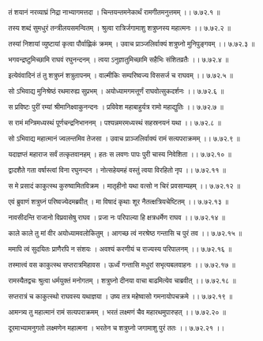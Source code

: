 तं शयानं नरव्याघ्रं निद्रा नाभ्यागमत्तदा ।
चिन्तयन्तमनेकार्थं रामगीतमनुत्तमम् ।। ७.७२.१ ॥

तस्य शब्दं सुमधुरं तन्त्रीलयसमन्वितम् ।
श्रुत्वा रात्रिर्जगामाशु शत्रुघ्नस्य महात्मनः ।। ७.७२.२ ॥

तस्यां निशायां व्युष्टायां कृत्वा पौर्वाह्णिकं क्रमम् ।
उवाच प्राञ्जलिर्वाक्यं शत्रुघ्नो मुनिपुङ्गवम् ।। ७.७२.३ ॥

भगवन्द्रष्टुमिच्छामि राघवं रघुनन्दनम् ।
त्वया ऽनुज्ञातुमिच्छामि सहैभिः संशितव्रतैः ।। ७.७२.४ ॥

इत्येवंवादिनं तं तु शत्रुघ्नं शत्रुतापनम् ।
वाल्मीकिः सम्परिष्वज्य विससर्ज च राघवम् ।। ७.७२.५ ॥

सो ऽभिवाद्य मुनिश्रेष्ठं रथमारुह्य सुप्रभम् ।
अयोध्यामगमत्तूर्णं राघवोत्सुकदर्शनः ।। ७.७२.६ ॥

स प्रविष्टः पुरीं रम्यां श्रीमानिक्ष्वाकुनन्दनः ।
प्रविवेश महाबाहुर्यत्र रामो महाद्युतिः ।। ७.७२.७ ॥

स रामं मन्त्रिमध्यस्थं पूर्णचन्द्रनिभाननम् ।
पश्यन्नमरमध्यस्थं सहस्रनयनं यथा ।। ७.७२.८ ॥

सो ऽभिवाद्य महात्मानं ज्वलन्तमिव तेजसा ।
उवाच प्राञ्जलिर्वाक्यं रामं सत्यपराक्रमम् ।। ७.७२.९ ॥

यदाज्ञप्तं महाराज सर्वं तत्कृतवानहम् ।
हतः स लवणः पापः पुरी चास्य निवेशिता ।। ७.७२.१० ॥

द्वादशैते गता वर्षास्त्वां विना रघुनन्दन ।
नोत्सहेयमहं वस्तुं त्वया विरहितो नृप ।। ७.७२.११ ॥

स मे प्रसादं काकुत्स्थ कुरुष्वामितविक्रम ।
मातृहीनो यथा वत्सो न चिरं प्रवसाम्यहम् ।। ७.७२.१२ ॥

एवं ब्रुवाणं शत्रुघ्नं परिष्वज्येदमब्रवीत् ।
मा विषादं कृथाः शूर नैतत्क्षत्रियचेष्टितम् ।। ७.७२.१३ ॥

नावसीदन्ति राजानो विप्रवासेषु राघव ।
प्रजा नः परिपाल्या हि क्षत्रधर्मेण राघव ।। ७.७२.१४ ॥

काले काले तु मां वीर अयोध्यामवलोकितुम् ।
आगच्छ त्वं नरश्रेष्ठ गन्तासि च पुरं तव ।। ७.७२.१५ ॥

ममापि त्वं सुदयितः प्राणैरपि न संशयः ।
अवश्यं करणीयं च राज्यस्य परिपालनम् ।। ७.७२.१६ ॥

तस्मात्त्वं वस काकुत्स्थ सप्तरात्रमिहावस ।
ऊर्ध्वं गन्तासि मधुरां सभृत्यबलवाहनः ।। ७.७२.१७ ॥

रामस्यैतद्वचः श्रुत्वा धर्मयुक्तं मनोगतम् ।
शत्रुघ्नो दीनया वाचा बाढमित्येव चाब्रवीत् ।। ७.७२.१८ ॥

सप्तरात्रं च काकुत्स्थो राघवस्य यथाज्ञया ।
उष्य तत्र महेष्वासो गमनायोपचक्रमे ।। ७.७२.१९ ॥

आमन्त्र्य तु महात्मानं रामं सत्यपराक्रमम् ।
भरतं लक्ष्मणं चैव महारथमुपारुहत् ।। ७.७२.२० ॥

दूरमाभ्यामनुगतो लक्ष्मणेन महात्मना ।
भरतेन च शत्रुघ्नो जगामाशु पुरं ततः ।। ७.७२.२१ ।।

